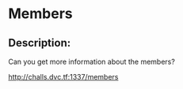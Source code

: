 
# Members
## Description:
Can you get more information about the members?

http://challs.dvc.tf:1337/members


